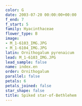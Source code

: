 ```yaml
---
color: G
date: 2003-07-20 00:00:00+00:00
f_end: 7
f_start: 5
family: Hyacinthaceae
flower_type: B
image:
- M_1-6103_IMG.JPG
- M_1-6104_IMG.JPG
latin: Ornithogalum pyrenaicum
lead: M_1-6103_IMG.JPG
lead_sample: false
name: index.en
order: Ornithogalum
parallel: false
petals: 6
petals_joined: false
star_shape: false
title: Spiked star-of-Bethlehem
---
```

